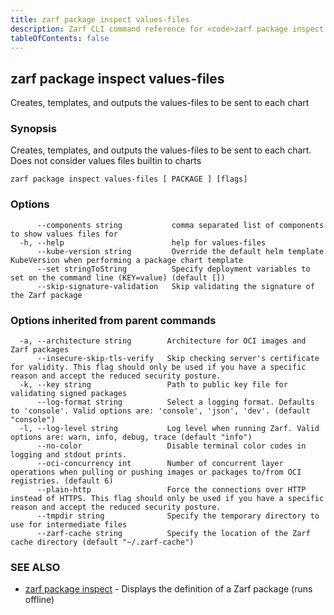 ```yaml
---
title: zarf package inspect values-files
description: Zarf CLI command reference for <code>zarf package inspect values-files</code>.
tableOfContents: false
---
```


<!-- Page generated by Zarf; DO NOT EDIT -->

## zarf package inspect values-files

Creates, templates, and outputs the values-files to be sent to each chart

### Synopsis

Creates, templates, and outputs the values-files to be sent to each chart. Does not consider values files builtin to charts

```
zarf package inspect values-files [ PACKAGE ] [flags]
```

### Options

```
      --components string           comma separated list of components to show values files for
  -h, --help                        help for values-files
      --kube-version string         Override the default helm template KubeVersion when performing a package chart template
      --set stringToString          Specify deployment variables to set on the command line (KEY=value) (default [])
      --skip-signature-validation   Skip validating the signature of the Zarf package
```

### Options inherited from parent commands

```
  -a, --architecture string        Architecture for OCI images and Zarf packages
      --insecure-skip-tls-verify   Skip checking server's certificate for validity. This flag should only be used if you have a specific reason and accept the reduced security posture.
  -k, --key string                 Path to public key file for validating signed packages
      --log-format string          Select a logging format. Defaults to 'console'. Valid options are: 'console', 'json', 'dev'. (default "console")
  -l, --log-level string           Log level when running Zarf. Valid options are: warn, info, debug, trace (default "info")
      --no-color                   Disable terminal color codes in logging and stdout prints.
      --oci-concurrency int        Number of concurrent layer operations when pulling or pushing images or packages to/from OCI registries. (default 6)
      --plain-http                 Force the connections over HTTP instead of HTTPS. This flag should only be used if you have a specific reason and accept the reduced security posture.
      --tmpdir string              Specify the temporary directory to use for intermediate files
      --zarf-cache string          Specify the location of the Zarf cache directory (default "~/.zarf-cache")
```

### SEE ALSO

* [zarf package inspect](/commands/zarf_package_inspect/)	 - Displays the definition of a Zarf package (runs offline)

